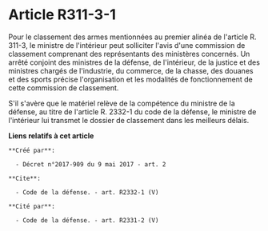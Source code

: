 # Article R311-3-1

Pour le classement des armes mentionnées au premier alinéa de l'article R. 311-3, le ministre de l'intérieur peut solliciter
l'avis d'une commission de classement comprenant des représentants des ministères concernés. Un arrêté conjoint des ministres
de la défense, de l'intérieur, de la justice et des ministres chargés de l'industrie, du commerce, de la chasse, des douanes
et des sports précise l'organisation et les modalités de fonctionnement de cette commission de classement. 

S'il s'avère que le matériel relève de la compétence du ministre de la défense, au titre de l'article R. 2332-1 du code de la
défense, le ministre de l'intérieur lui transmet le dossier de classement dans les meilleurs délais.

**Liens relatifs à cet article**

	**Créé par**:

	  - Décret n°2017-909 du 9 mai 2017 - art. 2

	**Cite**:

	  - Code de la défense. - art. R2332-1 (V)

	**Cité par**:

	  - Code de la défense. - art. R2331-2 (V)
